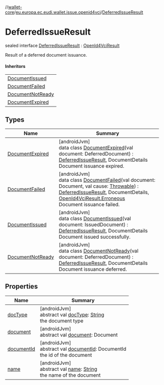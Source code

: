//[wallet-core](../../../index.md)/[eu.europa.ec.eudi.wallet.issue.openid4vci](../index.md)/[DeferredIssueResult](index.md)

# DeferredIssueResult

sealed
interface [DeferredIssueResult](index.md) : [OpenId4VciResult](../-open-id4-vci-result/index.md)

Result of a deferred document issuance.

#### Inheritors

|                                                  |
|--------------------------------------------------|
| [DocumentIssued](-document-issued/index.md)      |
| [DocumentFailed](-document-failed/index.md)      |
| [DocumentNotReady](-document-not-ready/index.md) |
| [DocumentExpired](-document-expired/index.md)    |

## Types

| Name                                             | Summary                                                                                                                                                                                                                                                                                                                                                      |
|--------------------------------------------------|--------------------------------------------------------------------------------------------------------------------------------------------------------------------------------------------------------------------------------------------------------------------------------------------------------------------------------------------------------------|
| [DocumentExpired](-document-expired/index.md)    | [androidJvm]<br>data class [DocumentExpired](-document-expired/index.md)(val document: DeferredDocument) : [DeferredIssueResult](index.md), DocumentDetails<br>Document issuance expired.                                                                                                                                                                    |
| [DocumentFailed](-document-failed/index.md)      | [androidJvm]<br>data class [DocumentFailed](-document-failed/index.md)(val document: Document, val cause: [Throwable](https://kotlinlang.org/api/latest/jvm/stdlib/kotlin/-throwable/index.html)) : [DeferredIssueResult](index.md), DocumentDetails, [OpenId4VciResult.Erroneous](../-open-id4-vci-result/-erroneous/index.md)<br>Document issuance failed. |
| [DocumentIssued](-document-issued/index.md)      | [androidJvm]<br>data class [DocumentIssued](-document-issued/index.md)(val document: IssuedDocument) : [DeferredIssueResult](index.md), DocumentDetails<br>Document issued successfully.                                                                                                                                                                     |
| [DocumentNotReady](-document-not-ready/index.md) | [androidJvm]<br>data class [DocumentNotReady](-document-not-ready/index.md)(val document: DeferredDocument) : [DeferredIssueResult](index.md), DocumentDetails<br>Document issuance deferred.                                                                                                                                                                |

## Properties

| Name                         | Summary                                                                                                                                                    |
|------------------------------|------------------------------------------------------------------------------------------------------------------------------------------------------------|
| [docType](doc-type.md)       | [androidJvm]<br>abstract val [docType](doc-type.md): [String](https://kotlinlang.org/api/latest/jvm/stdlib/kotlin/-string/index.html)<br>the document type |
| [document](document.md)      | [androidJvm]<br>abstract val [document](document.md): Document                                                                                             |
| [documentId](document-id.md) | [androidJvm]<br>abstract val [documentId](document-id.md): DocumentId<br>the id of the document                                                            |
| [name](name.md)              | [androidJvm]<br>abstract val [name](name.md): [String](https://kotlinlang.org/api/latest/jvm/stdlib/kotlin/-string/index.html)<br>the name of the document |
